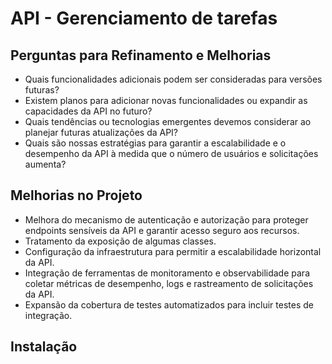 # API - Gerenciamento de tarefas

## Perguntas para Refinamento e Melhorias
- Quais funcionalidades adicionais podem ser consideradas para versões futuras?
- Existem planos para adicionar novas funcionalidades ou expandir as capacidades da API no futuro?
- Quais tendências ou tecnologias emergentes devemos considerar ao planejar futuras atualizações da API?
- Quais são nossas estratégias para garantir a escalabilidade e o desempenho da API à medida que o número de usuários e solicitações aumenta?

## Melhorias no Projeto
- Melhora do mecanismo de autenticação e autorização para proteger endpoints sensíveis da API e garantir acesso seguro aos recursos.
- Tratamento da exposição de algumas classes.
- Configuração da infraestrutura para permitir a escalabilidade horizontal da API.
- Integração de ferramentas de monitoramento e observabilidade para coletar métricas de desempenho, logs e rastreamento de solicitações da API.
- Expansão da cobertura de testes automatizados para incluir testes de integração.

## Instalação
